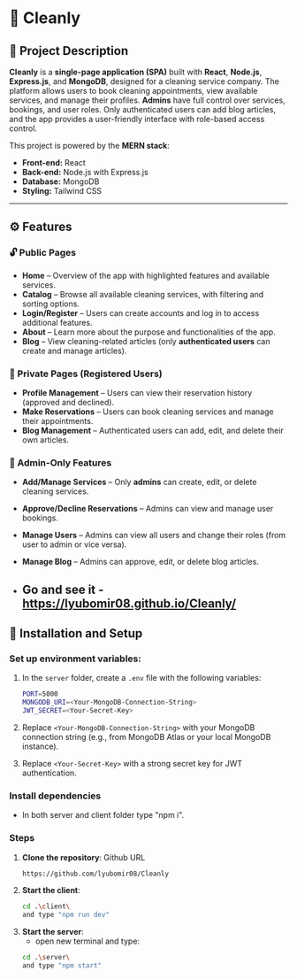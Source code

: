 # 🚀 Cleanly

## 📜 Project Description

**Cleanly** is a **single-page application (SPA)** built with **React**, **Node.js**, **Express.js**, and **MongoDB**, designed for a cleaning service company. The platform allows users to book cleaning appointments, view available services, and manage their profiles. **Admins** have full control over services, bookings, and user roles. Only authenticated users can add blog articles, and the app provides a user-friendly interface with role-based access control.

This project is powered by the **MERN stack**:
- **Front-end:** React  
- **Back-end:** Node.js with Express.js  
- **Database:** MongoDB  
- **Styling:** Tailwind CSS  

---

## ⚙️ Features

### 🔓 Public Pages

- **Home** – Overview of the app with highlighted features and available services.  
- **Catalog** – Browse all available cleaning services, with filtering and sorting options.  
- **Login/Register** – Users can create accounts and log in to access additional features.  
- **About** – Learn more about the purpose and functionalities of the app.  
- **Blog** – View cleaning-related articles (only **authenticated users** can create and manage articles).  

### 🔐 Private Pages (Registered Users)

- **Profile Management** – Users can view their reservation history (approved and declined).  
- **Make Reservations** – Users can book cleaning services and manage their appointments.  
- **Blog Management** – Authenticated users can add, edit, and delete their own articles.  

### 🔑 Admin-Only Features

- **Add/Manage Services** – Only **admins** can create, edit, or delete cleaning services.  
- **Approve/Decline Reservations** – Admins can view and manage user bookings.  
- **Manage Users** – Admins can view all users and change their roles (from user to admin or vice versa).  
- **Manage Blog** – Admins can approve, edit, or delete blog articles.

- ## Go and see it - https://lyubomir08.github.io/Cleanly/

## 🚀 Installation and Setup

### **Set up environment variables**:

1. In the `server` folder, create a `.env` file with the following variables:
     ```bash
     PORT=5000
     MONGODB_URI=<Your-MongoDB-Connection-String>
     JWT_SECRET=<Your-Secret-Key>
     ```

2. Replace `<Your-MongoDB-Connection-String>` with your MongoDB connection string (e.g., from MongoDB Atlas or your local MongoDB instance).  
3. Replace `<Your-Secret-Key>` with a strong secret key for JWT authentication.

### **Install dependencies**

- In both server and client folder type "npm i".

### Steps

1. **Clone the repository**:
   Github URL
   ```bash
   https://github.com/lyubomir08/Cleanly
3. **Start the client**:
   ```bash
   cd .\client\
   and type "npm run dev"
4. **Start the server**:
   - open new terminal and type:
   ```bash
   cd .\server\
   and type "npm start"
